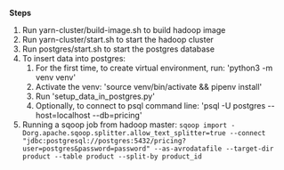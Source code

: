**Steps**
1. Run yarn-cluster/build-image.sh to build hadoop image
2. Run yarn-cluster/start.sh to start the hadoop cluster
3. Run postgres/start.sh to start the postgres database
4. To insert data into postgres:
    1. For the first time, to create virtual environment, run: 'python3 -m venv venv'
    2. Activate the venv:  'source venv/bin/activate && pipenv install'
    3. Run 'setup_data_in_postgres.py'
    4. Optionally, to connect to psql command line: 'psql -U postgres --host=localhost  --db=pricing'
5. Running a sqoop job from hadoop master:
```sqoop import -Dorg.apache.sqoop.splitter.allow_text_splitter=true --connect "jdbc:postgresql://postgres:5432/pricing?user=postgres&password=password" --as-avrodatafile --target-dir product --table product --split-by product_id```
    